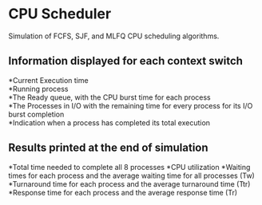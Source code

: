 # CPU Scheduler
Simulation of FCFS, SJF, and MLFQ CPU scheduling algorithms. 

## Information displayed for each context switch
*Current Execution time  
*Running process  
*The Ready queue, with the CPU burst time for each process   
*The Processes in I/O with the remaining time for every process for its I/O burst completion  
*Indication when a process has completed its total execution    

## Results printed at the end of simulation
  *Total time needed to complete all 8 processes
  *CPU utilization
  *Waiting times for each process and the average waiting time for all processes (Tw)
  *Turnaround time for each process and the average turnaround time (Ttr)
  *Response time for each process and the average response time (Tr)

